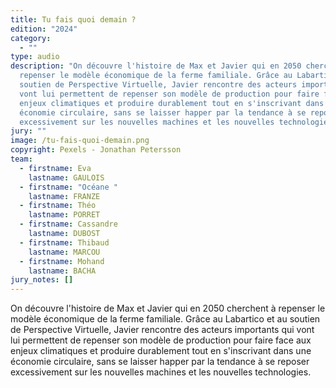 ```yaml
---
title: Tu fais quoi demain ?
edition: "2024"
category:
  - ""
type: audio
description: "On découvre l'histoire de Max et Javier qui en 2050 cherchent à
  repenser le modèle économique de la ferme familiale. Grâce au Labartico et au
  soutien de Perspective Virtuelle, Javier rencontre des acteurs importants qui
  vont lui permettent de repenser son modèle de production pour faire face aux
  enjeux climatiques et produire durablement tout en s'inscrivant dans une
  économie circulaire, sans se laisser happer par la tendance à se reposer
  excessivement sur les nouvelles machines et les nouvelles technologies. "
jury: ""
image: /tu-fais-quoi-demain.png
copyright: Pexels - Jonathan Petersson
team:
  - firstname: Eva
    lastname: GAULOIS
  - firstname: "Océane "
    lastname: FRANZE
  - firstname: Théo
    lastname: PORRET
  - firstname: Cassandre
    lastname: DUBOST
  - firstname: Thibaud
    lastname: MARCOU
  - firstname: Mohand
    lastname: BACHA
jury_notes: []
---
```

On découvre l'histoire de Max et Javier qui en 2050 cherchent à repenser le modèle économique de la ferme familiale. Grâce au Labartico et au soutien de Perspective Virtuelle, Javier rencontre des acteurs importants qui vont lui permettent de repenser son modèle de production pour faire face aux enjeux climatiques et produire durablement tout en s'inscrivant dans une économie circulaire, sans se laisser happer par la tendance à se reposer excessivement sur les nouvelles machines et les nouvelles technologies.
